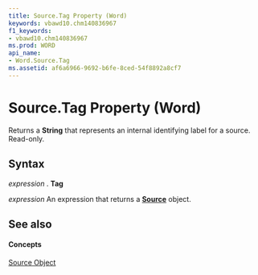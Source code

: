 ```yaml
---
title: Source.Tag Property (Word)
keywords: vbawd10.chm140836967
f1_keywords:
- vbawd10.chm140836967
ms.prod: WORD
api_name:
- Word.Source.Tag
ms.assetid: af6a6966-9692-b6fe-8ced-54f8892a8cf7
---
```



# Source.Tag Property (Word)

Returns a  **String** that represents an internal identifying label for a source. Read-only.


## Syntax

 _expression_ . **Tag**

 _expression_ An expression that returns a **[Source](source-object-word.md)** object.


## See also


#### Concepts


[Source Object](source-object-word.md)

